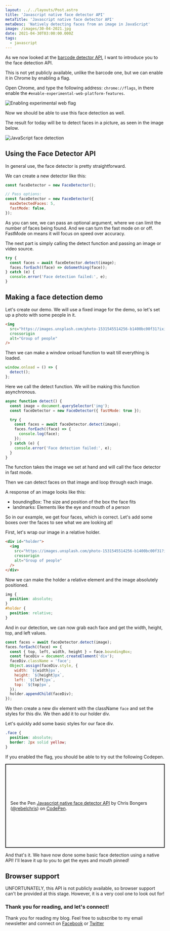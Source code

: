 ```yaml
---
layout: ../../layouts/Post.astro
title: 'Javascript native face detector API'
metaTitle: 'Javascript native face detector API'
metaDesc: 'Natively detecting faces from an image in JavaScript'
image: /images/30-04-2021.jpg
date: 2021-04-30T03:00:00.000Z
tags:
  - javascript
---
```


As we now looked at the [barcode detector API](https://daily-dev-tips.com/posts/detecting-barcodes-from-the-webcam/), I want to introduce you to the face detection API.

This is not yet publicly available, unlike the barcode one, but we can enable it in Chrome by enabling a flag.

Open Chrome, and type the following address: `chrome://flags`, in there enable the `#enable-experimental-web-platform-features`.

![Enabling experimental web flag](https://cdn.hashnode.com/res/hashnode/image/upload/v1619506691206/a6odngNMk.png)

Now we should be able to use this face detection as well.

The result for today will be to detect faces in a picture, as seen in the image below.

![JavaScript face detection](https://cdn.hashnode.com/res/hashnode/image/upload/v1619508585879/vusXmX0lj.png)

## Using the Face Detector API

In general use, the face detector is pretty straightforward.

We can create a new detector like this:

```js
const faceDetector = new FaceDetector();

// Pass options:
const faceDetector = new FaceDetector({
  maxDetectedFaces: 5,
  fastMode: false,
});
```

As you can see, we can pass an optional argument, where we can limit the number of faces being found.
And we can turn the fast mode on or off.
FastMode on means it will focus on speed over accuracy.

The next part is simply calling the detect function and passing an image or video source.

```js
try {
  const faces = await faceDetector.detect(image);
  faces.forEach((face) => doSomething(face));
} catch (e) {
  console.error('Face detection failed:', e);
}
```

## Making a face detection demo

Let's create our demo. We will use a fixed image for the demo, so let's set up a photo with some people in it.

```html
<img
  src="https://images.unsplash.com/photo-1531545514256-b1400bc00f31?ixid=MnwxMjA3fDB8MHxwaG90by1wYWdlfHx8fGVufDB8fHx8&ixlib=rb-1.2.1&auto=format&fit=crop&w=1567&q=80"
  crossorigin
  alt="Group of people"
/>
```

Then we can make a window onload function to wait till everything is loaded.

```js
window.onload = () => {
  detect();
};
```

Here we call the detect function. We will be making this function asynchronous.

```js
async function detect() {
  const image = document.querySelector('img');
  const faceDetector = new FaceDetector({ fastMode: true });

  try {
    const faces = await faceDetector.detect(image);
    faces.forEach((face) => {
      console.log(face);
    });
  } catch (e) {
    console.error('Face detection failed:', e);
  }
}
```

The function takes the image we set at hand and will call the face detector in fast mode.

Then we can detect faces on that image and loop through each image.

A response of an image looks like this:

- boundingBox: The size and position of the box the face fits
- landmarks: Elements like the eye and mouth of a person

So in our example, we get four faces, which is correct.
Let's add some boxes over the faces to see what we are looking at!

First, let's wrap our image in a relative holder.

```html
<div id="holder">
  <img
    src="https://images.unsplash.com/photo-1531545514256-b1400bc00f31?ixid=MnwxMjA3fDB8MHxwaG90by1wYWdlfHx8fGVufDB8fHx8&ixlib=rb-1.2.1&auto=format&fit=crop&w=1567&q=80"
    crossorigin
    alt="Group of people"
  />
</div>
```

Now we can make the holder a relative element and the image absolutely positioned.

```css
img {
  position: absolute;
}
#holder {
  position: relative;
}
```

And in our detection, we can now grab each face and get the width, height, top, and left values.

```js
const faces = await faceDetector.detect(image);
faces.forEach((face) => {
  const { top, left, width, height } = face.boundingBox;
  const faceDiv = document.createElement('div');
  faceDiv.className = 'face';
  Object.assign(faceDiv.style, {
    width: `${width}px`,
    height: `${height}px`,
    left: `${left}px`,
    top: `${top}px`,
  });
  holder.appendChild(faceDiv);
});
```

We then create a new div element with the className `face` and set the styles for this div. We then add it to our holder div.

Let's quickly add some basic styles for our face div.

```css
.face {
  position: absolute;
  border: 2px solid yellow;
}
```

If you enabled the flag, you should be able to try out the following Codepen.

<p class="codepen" data-height="265" data-theme-id="dark" data-default-tab="js,result" data-user="rebelchris" data-slug-hash="JjEzxMX" style="height: 265px; box-sizing: border-box; display: flex; align-items: center; justify-content: center; border: 2px solid; margin: 1em 0; padding: 1em;" data-pen-title="Javascript native face detector API">
  <span>See the Pen <a href="https://codepen.io/rebelchris/pen/JjEzxMX">
  Javascript native face detector API</a> by Chris Bongers (<a href="https://codepen.io/rebelchris">@rebelchris</a>)
  on <a href="https://codepen.io">CodePen</a>.</span>
</p>
<script async defer src="https://cpwebassets.codepen.io/assets/embed/ei.js"></script>

And that's it. We have now done some basic face detection using a native API!
I'll leave it up to you to get the eyes and mouth pinned!

## Browser support

UNFORTUNATELY, this API is not publicly available, so browser support can't be provided at this stage.
However, it is a very cool one to look out for!

### Thank you for reading, and let's connect!

Thank you for reading my blog. Feel free to subscribe to my email newsletter and connect on [Facebook](https://www.facebook.com/DailyDevTipsBlog) or [Twitter](https://twitter.com/DailyDevTips1)
